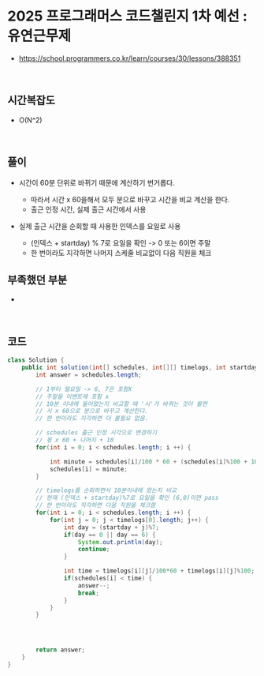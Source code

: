 # 2025 프로그래머스 코드챌린지 1차 예선 : 유연근무제

- https://school.programmers.co.kr/learn/courses/30/lessons/388351

<br>

## 시간복잡도

- O(N^2)

<br>

## 풀이

- 시간이 60분 단위로 바뀌기 때문에 계산하기 번거롭다.

  - 따라서 시간 x 60을해서 모두 분으로 바꾸고 시간을 비교 계산을 한다.
  - 출근 인정 시간, 실제 출근 시간에서 사용

- 실제 출근 시간을 순회할 때 사용한 인덱스를 요일로 사용
  - (인덱스 + startday) % 7로 요일을 확인 -> 0 또는 6이면 주말
  - 한 번이라도 지각하면 나머지 스케줄 비교없이 다음 직원을 체크
    <br>

## 부족했던 부분

-

<br>

## 코드

```java
class Solution {
    public int solution(int[] schedules, int[][] timelogs, int startday) {
        int answer = schedules.length;

        // 1부터 월요일 -> 6, 7은 포함X
        // 주말을 이벤트에 포함 x
        // 10분 이내에 들어왔는지 비교할 때 '시'가 바뀌는 것이 불편
        // 시 x 60으로 분으로 바꾸고 계산한다.
        // 한 번이라도 지각하면 더 볼필요 없음.

        // schedules 출근 인정 시각으로 변경하기
        // 몫 x 60 + 나머지 + 10
        for(int i = 0; i < schedules.length; i ++) {

            int minute = schedules[i]/100 * 60 + (schedules[i]%100 + 10);
            schedules[i] = minute;
        }

        // timelogs를 순회하면서 10분이내에 왔는지 비교
        // 현재 (인덱스 + startday)%7로 요일을 확인 (6,0)이면 pass
        // 한 번이라도 직각하면 다음 직원을 체크함
        for(int i = 0; i < schedules.length; i ++) {
            for(int j = 0; j < timelogs[0].length; j++) {
                int day = (startday + j)%7;
                if(day == 0 || day == 6) {
                    System.out.println(day);
                    continue;
                }

                int time = timelogs[i][j]/100*60 + timelogs[i][j]%100;
                if(schedules[i] < time) {
                    answer--;
                    break;
                }
            }
        }




        return answer;
    }
}
```
